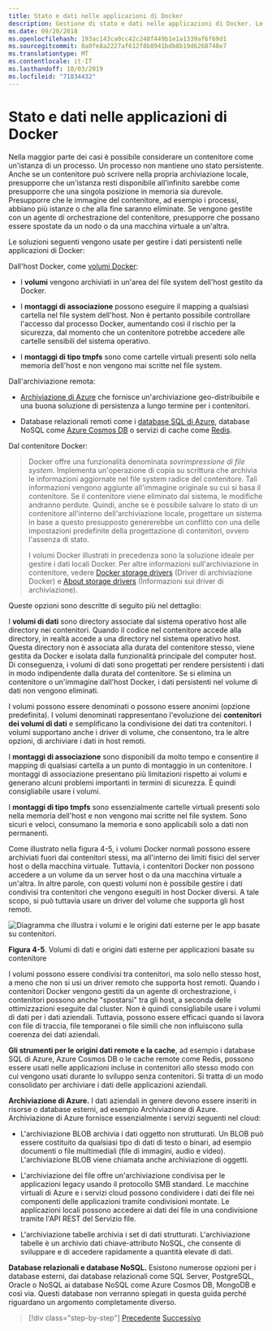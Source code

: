 ```yaml
---
title: Stato e dati nelle applicazioni di Docker
description: Gestione di stato e dati nelle applicazioni di Docker. Le istanze dei microservizi sono espandibili, ma I DATI NON LO SONO.Informazioni su come gestire questo aspetto con i microservizi.
ms.date: 09/20/2018
ms.openlocfilehash: 193ac143ca0cc42c248f449b1e1a1339af6f69d1
ms.sourcegitcommit: 8a0fe8a2227af612f8b8941bdb8b19d6268748e7
ms.translationtype: MT
ms.contentlocale: it-IT
ms.lasthandoff: 10/03/2019
ms.locfileid: "71834432"
---
```

# <a name="state-and-data-in-docker-applications"></a>Stato e dati nelle applicazioni di Docker

Nella maggior parte dei casi è possibile considerare un contenitore come un'istanza di un processo. Un processo non mantiene uno stato persistente. Anche se un contenitore può scrivere nella propria archiviazione locale, presupporre che un'istanza resti disponibile all'infinito sarebbe come presupporre che una singola posizione in memoria sia durevole. Presupporre che le immagine del contenitore, ad esempio i processi, abbiano più istanze o che alla fine saranno eliminate. Se vengono gestite con un agente di orchestrazione del contenitore, presupporre che possano essere spostate da un nodo o da una macchina virtuale a un'altra.

Le soluzioni seguenti vengono usate per gestire i dati persistenti nelle applicazioni di Docker:

Dall'host Docker, come [volumi Docker](https://docs.docker.com/engine/admin/volumes/):

- I **volumi** vengono archiviati in un'area del file system dell'host gestito da Docker.

- I **montaggi di associazione** possono eseguire il mapping a qualsiasi cartella nel file system dell'host. Non è pertanto possibile controllare l'accesso dal processo Docker, aumentando così il rischio per la sicurezza, dal momento che un contenitore potrebbe accedere alle cartelle sensibili del sistema operativo.

- I **montaggi di tipo tmpfs** sono come cartelle virtuali presenti solo nella memoria dell'host e non vengono mai scritte nel file system.

Dall'archiviazione remota:

- [Archiviazione di Azure](https://azure.microsoft.com/documentation/services/storage/) che fornisce un'archiviazione geo-distribuibile e una buona soluzione di persistenza a lungo termine per i contenitori.

- Database relazionali remoti come i [database SQL di Azure](https://azure.microsoft.com/services/sql-database/), database NoSQL come [Azure Cosmos DB](https://docs.microsoft.com/azure/cosmos-db/introduction) o servizi di cache come [Redis](https://redis.io/).

Dal contenitore Docker:

> Docker offre una funzionalità denominata *sovrimpressione di file system*. Implementa un'operazione di copia su scrittura che archivia le informazioni aggiornate nel file system radice del contenitore. Tali informazioni vengono aggiunte all'immagine originale su cui si basa il contenitore. Se il contenitore viene eliminato dal sistema, le modifiche andranno perdute. Quindi, anche se è possibile salvare lo stato di un contenitore all'interno dell'archiviazione locale, progettare un sistema in base a questo presupposto genererebbe un conflitto con una delle impostazioni predefinite della progettazione di contenitori, ovvero l'assenza di stato.
>
> I volumi Docker illustrati in precedenza sono la soluzione ideale per gestire i dati locali Docker. Per altre informazioni sull'archiviazione in contenitore, vedere [Docker storage drivers](https://docs.docker.com/storage/storagedriver/select-storage-driver/) (Driver di archiviazione Docker) e [About storage drivers](https://docs.docker.com/storage/storagedriver/) (Informazioni sui driver di archiviazione).

Queste opzioni sono descritte di seguito più nel dettaglio:

I **volumi di dati** sono directory associate dal sistema operativo host alle directory nei contenitori. Quando il codice nel contenitore accede alla directory, in realtà accede a una directory nel sistema operativo host. Questa directory non è associata alla durata del contenitore stesso, viene gestita da Docker e isolata dalla funzionalità principale del computer host. Di conseguenza, i volumi di dati sono progettati per rendere persistenti i dati in modo indipendente dalla durata del contenitore. Se si elimina un contenitore o un'immagine dall'host Docker, i dati persistenti nel volume di dati non vengono eliminati.

I volumi possono essere denominati o possono essere anonimi (opzione predefinita). I volumi denominati rappresentano l'evoluzione dei **contenitori dei volumi di dati** e semplificano la condivisione dei dati tra contenitori. I volumi supportano anche i driver di volume, che consentono, tra le altre opzioni, di archiviare i dati in host remoti.

I **montaggi di associazione** sono disponibili da molto tempo e consentire il mapping di qualsiasi cartella a un punto di montaggio in un contenitore. I montaggi di associazione presentano più limitazioni rispetto ai volumi e generano alcuni problemi importanti in termini di sicurezza. È quindi consigliabile usare i volumi.

I **montaggi di tipo tmpfs** sono essenzialmente cartelle virtuali presenti solo nella memoria dell'host e non vengono mai scritte nel file system. Sono sicuri e veloci, consumano la memoria e sono applicabili solo a dati non permanenti.

Come illustrato nella figura 4-5, i volumi Docker normali possono essere archiviati fuori dai contenitori stessi, ma all'interno dei limiti fisici del server host o della macchina virtuale. Tuttavia, i contenitori Docker non possono accedere a un volume da un server host o da una macchina virtuale a un'altra. In altre parole, con questi volumi non è possibile gestire i dati condivisi tra contenitori che vengono eseguiti in host Docker diversi. A tale scopo, si può tuttavia usare un driver del volume che supporta gli host remoti.

![Diagramma che illustra i volumi e le origini dati esterne per le app basate su contenitori.](./media/docker-application-state-data/volumes-external-data-sources.png)

**Figura 4-5**. Volumi di dati e origini dati esterne per applicazioni basate su contenitore

I volumi possono essere condivisi tra contenitori, ma solo nello stesso host, a meno che non si usi un driver remoto che supporta host remoti. Quando i contenitori Docker vengono gestiti da un agente di orchestrazione, i contenitori possono anche "spostarsi" tra gli host, a seconda delle ottimizzazioni eseguite dal cluster. Non è quindi consigliabile usare i volumi di dati per i dati aziendali. Tuttavia, possono essere efficaci quando si lavora con file di traccia, file temporanei o file simili che non influiscono sulla coerenza dei dati aziendali.

**Gli strumenti per le origini dati remote e la cache**, ad esempio i database SQL di Azure, Azure Cosmos DB o le cache remote come Redis, possono essere usati nelle applicazioni incluse in contenitori allo stesso modo con cui vengono usati durante lo sviluppo senza contenitori. Si tratta di un modo consolidato per archiviare i dati delle applicazioni aziendali.

**Archiviazione di Azure.** I dati aziendali in genere devono essere inseriti in risorse o database esterni, ad esempio Archiviazione di Azure. Archiviazione di Azure fornisce essenzialmente i servizi seguenti nel cloud:

- L'archiviazione BLOB archivia i dati oggetto non strutturati. Un BLOB può essere costituito da qualsiasi tipo di dati di testo o binari, ad esempio documenti o file multimediali (file di immagini, audio e video). L'archiviazione BLOB viene chiamata anche archiviazione di oggetti.

- L'archiviazione dei file offre un'archiviazione condivisa per le applicazioni legacy usando il protocollo SMB standard. Le macchine virtuali di Azure e i servizi cloud possono condividere i dati dei file nei componenti delle applicazioni tramite condivisioni montate. Le applicazioni locali possono accedere ai dati dei file in una condivisione tramite l'API REST del Servizio file.

- L'archiviazione tabelle archivia i set di dati strutturati. L'archiviazione tabelle è un archivio dati chiave-attributo NoSQL, che consente di sviluppare e di accedere rapidamente a quantità elevate di dati.

**Database relazionali e database NoSQL.** Esistono numerose opzioni per i database esterni, dai database relazionali come SQL Server, PostgreSQL, Oracle o NoSQL ai database NoSQL come Azure Cosmos DB, MongoDB e così via. Questi database non verranno spiegati in questa guida perché riguardano un argomento completamente diverso.

>[!div class="step-by-step"]
>[Precedente](containerize-monolithic-applications.md)
>[Successivo](service-oriented-architecture.md)
